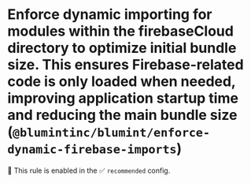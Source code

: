 # Enforce dynamic importing for modules within the firebaseCloud directory to optimize initial bundle size. This ensures Firebase-related code is only loaded when needed, improving application startup time and reducing the main bundle size (`@blumintinc/blumint/enforce-dynamic-firebase-imports`)

💼 This rule is enabled in the ✅ `recommended` config.

<!-- end auto-generated rule header -->
